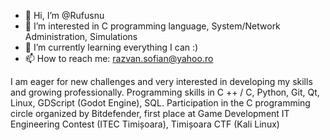 - 👋 Hi, I’m @Rufusnu
- 👀 I’m interested in C programming language, System/Network Administration, Simulations
- 🌱 I’m currently learning everything I can :)
- 📫 How to reach me: razvan.sofian@yahoo.ro

I am eager for new challenges and very interested in developing my skills and growing professionally.
Programming skills in C ++ / C, Python, Git, Qt, Linux, GDScript (Godot Engine), SQL. 
Participation in the C programming circle organized by Bitdefender, first place at  Game Development IT Engineering Contest (ITEC Timișoara),
Timișoara CTF (Kali Linux)
